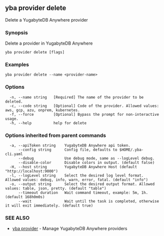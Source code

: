 ## yba provider delete

Delete a YugabyteDB Anywhere provider

### Synopsis

Delete a provider in YugabyteDB Anywhere

```
yba provider delete [flags]
```

### Examples

```
yba provider delete --name <provider-name>
```

### Options

```
  -n, --name string   [Required] The name of the provider to be deleted.
  -c, --code string   [Optional] Code of the provider. Allowed values: aws, gcp, azu, onprem, kubernetes.
  -f, --force         [Optional] Bypass the prompt for non-interactive usage.
  -h, --help          help for delete
```

### Options inherited from parent commands

```
  -a, --apiToken string    YugabyteDB Anywhere api token.
      --config string      Config file, defaults to $HOME/.yba-cli.yaml
      --debug              Use debug mode, same as --logLevel debug.
      --disable-color      Disable colors in output. (default false)
  -H, --host string        YugabyteDB Anywhere Host (default "http://localhost:9000")
  -l, --logLevel string    Select the desired log level format. Allowed values: debug, info, warn, error, fatal. (default "info")
  -o, --output string      Select the desired output format. Allowed values: table, json, pretty. (default "table")
      --timeout duration   Wait command timeout, example: 5m, 1h. (default 168h0m0s)
      --wait               Wait until the task is completed, otherwise it will exit immediately. (default true)
```

### SEE ALSO

* [yba provider](yba_provider.md)	 - Manage YugabyteDB Anywhere providers

